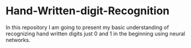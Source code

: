 # Hand-Written-digit-Recognition
In this repository I am going to present my basic understanding of recognizing hand written digits just 0 and 1 in the beginning using neural networks.
